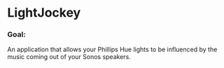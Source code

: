 # LightJockey


### Goal:

An application that allows your Phillips Hue lights to be influenced by the music coming out of your Sonos speakers.